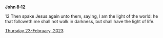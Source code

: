 **John 8:12**

12 Then spake Jesus again unto them, saying, I am the light of the world: he that followeth me shall not walk in darkness, but shall have the light of life.

[Thursday 23-February, 2023](https://t.me/s/daily_scripture)
